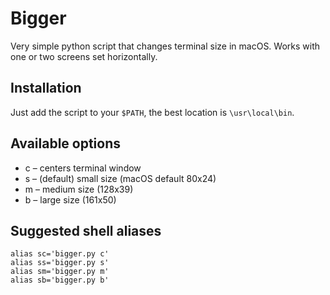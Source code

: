 # Bigger
Very simple python script that changes terminal size in macOS. Works with one or two screens set horizontally.

## Installation
Just add the script to your `$PATH`, the best location is `\usr\local\bin`.

## Available options
* c – centers terminal window
* s – (default) small size (macOS default 80x24)
* m – medium size (128x39)
* b – large size (161x50)

## Suggested shell aliases
```shell
alias sc='bigger.py c'
alias ss='bigger.py s'
alias sm='bigger.py m'
alias sb='bigger.py b'
```
